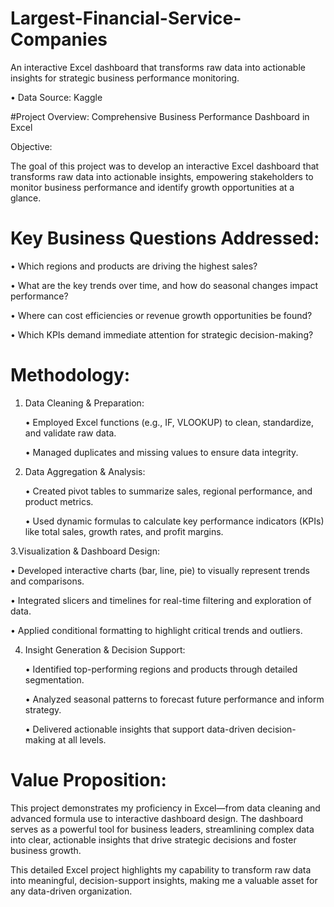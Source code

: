 # Largest-Financial-Service-Companies
An interactive Excel dashboard that transforms raw data into actionable insights for strategic business performance monitoring.

• Data Source: Kaggle


#Project Overview: Comprehensive Business Performance Dashboard in Excel

Objective:

The goal of this project was to develop an interactive Excel dashboard that transforms raw data into actionable insights, empowering stakeholders to monitor business performance and identify growth opportunities at a glance.

# Key Business Questions Addressed:

  • Which regions and products are driving the highest sales?
    
  • What are the key trends over time, and how do seasonal changes impact performance?
    
  • Where can cost efficiencies or revenue growth opportunities be found?
    
  • Which KPIs demand immediate attention for strategic decision-making?

# Methodology:

  1. Data Cleaning & Preparation:

     • Employed Excel functions (e.g., IF, VLOOKUP) to clean, standardize, and validate raw data.

     • Managed duplicates and missing values to ensure data integrity.

  2. Data Aggregation & Analysis:

     • Created pivot tables to summarize sales, regional performance, and product metrics.

     • Used dynamic formulas to calculate key performance indicators (KPIs) like total sales, growth rates, and profit margins.

  3.Visualization & Dashboard Design:
        
   • Developed interactive charts (bar, line, pie) to visually represent trends and comparisons.
        
   • Integrated slicers and timelines for real-time filtering and exploration of data.
        
   • Applied conditional formatting to highlight critical trends and outliers.

  4. Insight Generation & Decision Support:

     • Identified top-performing regions and products through detailed segmentation.

     • Analyzed seasonal patterns to forecast future performance and inform strategy.

     • Delivered actionable insights that support data-driven decision-making at all levels.

# Value Proposition:

This project demonstrates my proficiency in Excel—from data cleaning and advanced formula use to interactive dashboard design. The dashboard serves as a powerful tool for business leaders, streamlining complex data into clear, actionable insights that drive strategic decisions and foster business growth.

This detailed Excel project highlights my capability to transform raw data into meaningful, decision-support insights, making me a valuable asset for any data-driven organization.
